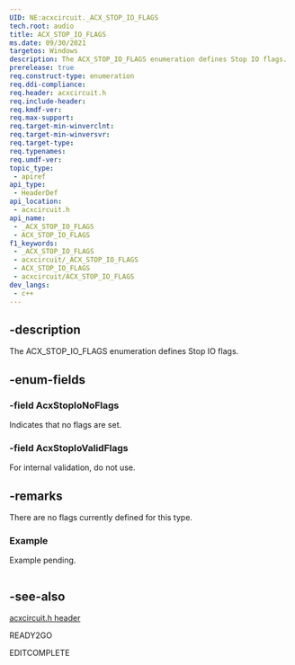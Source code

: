 ```yaml
---
UID: NE:acxcircuit._ACX_STOP_IO_FLAGS
tech.root: audio
title: ACX_STOP_IO_FLAGS
ms.date: 09/30/2021
targetos: Windows
description: The ACX_STOP_IO_FLAGS enumeration defines Stop IO flags.
prerelease: true
req.construct-type: enumeration
req.ddi-compliance: 
req.header: acxcircuit.h
req.include-header: 
req.kmdf-ver: 
req.max-support: 
req.target-min-winverclnt: 
req.target-min-winversvr: 
req.target-type: 
req.typenames: 
req.umdf-ver: 
topic_type:
 - apiref
api_type:
 - HeaderDef
api_location:
 - acxcircuit.h
api_name:
 - _ACX_STOP_IO_FLAGS
 - ACX_STOP_IO_FLAGS
f1_keywords:
 - _ACX_STOP_IO_FLAGS
 - acxcircuit/_ACX_STOP_IO_FLAGS
 - ACX_STOP_IO_FLAGS
 - acxcircuit/ACX_STOP_IO_FLAGS
dev_langs:
 - c++
---
```


## -description

The ACX_STOP_IO_FLAGS enumeration defines Stop IO flags.

## -enum-fields

### -field AcxStopIoNoFlags

Indicates that no flags are set.

### -field AcxStopIoValidFlags

For internal validation, do not use.

## -remarks

There are no flags currently defined for this type.

### Example

Example pending.

```cpp

```


## -see-also

[acxcircuit.h header](index.md)

READY2GO

EDITCOMPLETE